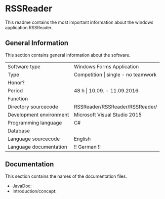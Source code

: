 # RSSReader 

<p>
This readme contains the most important information about the windows application RSSReader. 
</p>

<h2><b>General Information</b></h2>

<p>
This section contains general information about the software.
</p>
<table>
  <tr>
    <td>Software type</td>
    <td>Windows Forms Application</td>
  </tr>
  <tr>
    <td>Type</td>
    <td>Competition | single - no teamwork</td>
   <tr>
    <td>Honor?</td>
    <td></td>
   <tr>
   <tr>
    <td>Period</td>
    <td>48 h | 10.09. - 11.09.2016</td>
   <tr>
    <td>Function</td>
    <td></td>
  </tr>
  <tr>
    <td>Directory sourcecode</td>
    <td>RSSReader/RSSReader/RSSReader/</td>
  </tr>
    <tr>
    <td>Development environment</td>
    <td>Microsoft Visual Studio 2015</td>
  </tr>
    <tr>
    <td>Programming language</td>
    <td>C#</td>
  </tr>
    <tr>
    <td>Database</td>
    <td></td>
  </tr>
  <tr>
    <td>Language sourcecode</td>
    <td>English</td>
  </tr>
    <tr>
    <td>Language documentation</td>
    <td>!! German !!</td>
  </tr>
</table>




<h2><b>Documentation</b></h2>

<p>
This section contains the names of the documentation files.
</p>

<ul>
<li>JavaDoc: </li>
<li>Introduction/concept: </li>
</ul>
